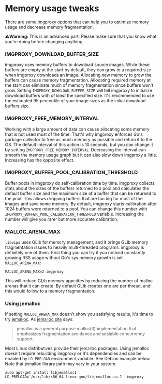 # Memory usage tweaks

There are some imgproxy options that can help you to optimize memory usage and decrease memory fragmentation.

**⚠️Warning:** This is an advanced part. Please make sure that you know what you're doing before changing anything.

### IMGPROXY_DOWNLOAD_BUFFER_SIZE

imgproxy uses memory buffers to download source images. While these buffers are empty at the start by default, they can grow to a required size when imgproxy downloads an image. Allocating new memory to grow the buffers can cause memory fragmentation. Allocating required memory at the start can eliminate much of memory fragmentation since buffers won't grow. Setting `IMGPROXY_DOWNLOAD_BUFFER_SIZE` will tell imgproxy to initialize download buffers with _at least_ the specified size. It's recommended to use the estimated 95 percentile of your image sizes as the initial download buffers size.

### IMGPROXY_FREE_MEMORY_INTERVAL

Working with a large amount of data can cause allocating some memory that is not used most of the time. That's why imgproxy enforces Go's garbage collector to free as much memory as possible and return it to the OS. The default interval of this action is 10 seconds, but you can change it by setting `IMGPROXY_FREE_MEMORY_INTERVAL`. Decreasing the interval can smooth the memory usage graph but it can also slow down imgproxy a little. Increasing has the opposite effect.

### IMGPROXY_BUFFER_POOL_CALIBRATION_THRESHOLD

Buffer pools in imgproxy do self-calibration time by time. imgproxy collects stats about the sizes of the buffers returned to a pool and calculates the default buffer size and the maximum size of a buffer that can be returned to the pool. This allows dropping buffers that are too big for most of the images and save some memory. By default, imgproxy starts calibration after 1024 buffers were returned to a pool. You can change this number with `IMGPROXY_BUFFER_POOL_CALIBRATION_THRESHOLD` variable. Increasing the number will give you rarer but more accurate calibration.

### MALLOC_ARENA_MAX

`libvips` uses GLib for memory management, and it brings GLib memory fragmentation issues to heavily multi-threaded programs. imgproxy is definitely one of them. First thing you can try if you noticed constantly growing RSS usage without Go's sys memory growth is set `MALLOC_ARENA_MAX`:

```
MALLOC_ARENA_MAX=2 imgproxy
```

This will reduce GLib memory appetites by reducing the number of malloc arenas that it can create. By default GLib creates one are per thread, and this would follow to a memory fragmentation.


### Using jemalloc

If setting `MALLOC_ARENA_MAX` doesn't show you satisfying results, it's time to try [jemalloc](http://jemalloc.net/). As [jemalloc site](http://jemalloc.net/) says:

> jemalloc is a general purpose malloc(3) implementation that emphasizes fragmentation avoidance and scalable concurrency support.

Most Linux distributives provide their jemalloc packages. Using jemalloc doesn't require rebuilding imgproxy or it's dependencies and can be enabled by `LD_PRELOAD` environment variable. See Debian example below. Note that jemalloc library path may vary in your system.

```
sudo apt-get install libjemalloc1
LD_PRELOAD='/usr/lib/x86_64-linux-gnu/libjemalloc.so.1' imgproxy
```
